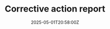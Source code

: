 ---
title: Corrective action report
linkTitle: Corrective action report
date: '2025-05-01T20:58:00Z'
weight: 1
description: No content
draft: false
ref: corrective-action-report
---